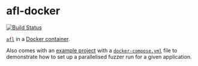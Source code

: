 # afl-docker

[![Build Status](https://travis-ci.org/AlexandreCarlton/afl-docker.svg?branch=master)](https://travis-ci.org/AlexandreCarlton/afl-docker)

[`afl`](http://lcamtuf.coredump.cx/afl/) in a [Docker container](https://www.docker.com/what-container).

Also comes with an [example project](example-project) with a [`docker-compose.yml`](example-project/docker-compose.yml)
file to demonstrate how to set up a parallelised fuzzer run for a given
application.
